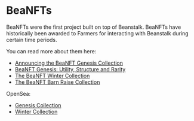 # BeaNFTs

BeaNFTs were the first project built on top of Beanstalk. BeaNFTs have historically been awarded to Farmers for interacting with Beanstalk during certain time periods.

You can read more about them here:

* [Announcing the BeaNFT Genesis Collection](https://bean.money/blog/announcing-beanft-genesis-collection)
* [BeaNFT Genesis: Utility, Structure and Rarity](https://bean.money/blog/beanft-genesis-utility-structure-rarity)
* [The BeaNFT Winter Collection](https://bean.money/blog/beanft-winter-collection)
* [The BeaNFT Barn Raise Collection](https://bean.money/blog/beanft-barn-raise-collection)

OpenSea:

* [Genesis Collection](https://opensea.io/collection/beanft-genesis)
* [Winter Collection](https://opensea.io/collection/beanft-collection)

